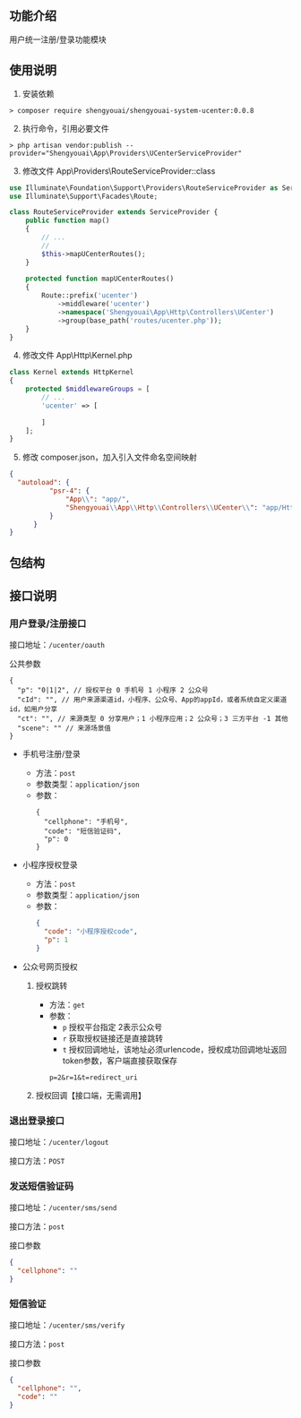 ## 功能介绍

用户统一注册/登录功能模块

## 使用说明

1. 安装依赖

```shell script
> composer require shengyouai/shengyouai-system-ucenter:0.0.8
```

2. 执行命令，引用必要文件

```shell script
> php artisan vendor:publish --provider="Shengyouai\App\Providers\UCenterServiceProvider"
```

3. 修改文件 App\Providers\RouteServiceProvider::class

```php
use Illuminate\Foundation\Support\Providers\RouteServiceProvider as ServiceProvider;
use Illuminate\Support\Facades\Route;

class RouteServiceProvider extends ServiceProvider {
    public function map()
    {
        // ...
        //
        $this->mapUCenterRoutes();
    }
    
    protected function mapUCenterRoutes()
    {
        Route::prefix('ucenter')
            ->middleware('ucenter')
            ->namespace('Shengyouai\App\Http\Controllers\UCenter')
            ->group(base_path('routes/ucenter.php'));
    }
}
```

4. 修改文件 App\Http\Kernel.php
```php
class Kernel extends HttpKernel
{
    protected $middlewareGroups = [
        // ...
        'ucenter' => [
                
        ]
    ];
}
```

5. 修改 composer.json，加入引入文件命名空间映射

```json
{
  "autoload": {
          "psr-4": {
              "App\\": "app/",
              "Shengyouai\\App\\Http\\Controllers\\UCenter\\": "app/Http/Controllers/UCenter/"
          }
      }
}
```

## 包结构

## 接口说明

### 用户登录/注册接口

接口地址：`/ucenter/oauth`

公共参数
```json5
{
  "p": "0|1|2", // 授权平台 0 手机号 1 小程序 2 公众号
  "cId": "", // 用户来源渠道id，小程序、公众号、App的appId，或者系统自定义渠道id，如用户分享
  "ct": "", // 来源类型 0 分享用户；1 小程序应用；2 公众号；3 三方平台 -1 其他 
  "scene": "" // 来源场景值
}
```

- 手机号注册/登录

    - 方法：`post`
    - 参数类型：`application/json`
    - 参数：
        ```json5
        {
          "cellphone": "手机号",
          "code": "短信验证码",
          "p": 0
        }
        ```
      
- 小程序授权登录

    - 方法：`post`
    - 参数类型：`application/json`
    - 参数：
        ```json
        {
          "code": "小程序授权code",
          "p": 1
        }
        ```
      
- 公众号网页授权

    1. 授权跳转

        - 方法：`get`
        - 参数：
            - `p` 授权平台指定 2表示公众号
            - `r` 获取授权链接还是直接跳转
            - `t` 授权回调地址，该地址必须urlencode，授权成功回调地址返回token参数，客户端直接获取保存
            ```
            p=2&r=1&t=redirect_uri
            ```
    2. 授权回调【接口端，无需调用】
   

### 退出登录接口

接口地址：`/ucenter/logout`

接口方法：`POST`

### 发送短信验证码

接口地址：`/ucenter/sms/send`

接口方法：`post`

接口参数

```json
{
  "cellphone": ""
}
```

### 短信验证

接口地址：`/ucenter/sms/verify`

接口方法：`post`

接口参数

```json
{
  "cellphone": "",
  "code": ""
}
```
